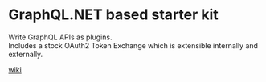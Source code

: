 # GraphQL.NET based starter kit

Write GraphQL APIs as plugins.  
Includes a stock OAuth2 Token Exchange which is extensible internally and externally.   


[wiki](https://github.com/P7CoreOrg/GraphQL.Play.2.2/wiki)



